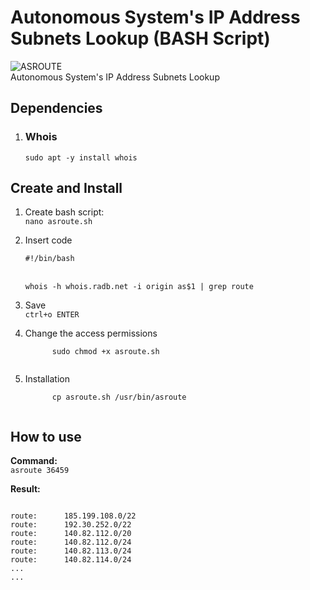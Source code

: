 # Autonomous System's IP Address Subnets Lookup (BASH Script)
![ASROUTE](https://raw.githubusercontent.com/mnbarinov/AS_IP_addresses_subnets_lookup_script/main/asroute.png)<br />
Autonomous System's IP Address Subnets Lookup

<h2>Dependencies</h2>
<ol>
  <li><h3>Whois</h3>
    <code>sudo apt -y install whois</code>    
  </li>
</ol>
<h2>Create and Install</h2>
<ol>
  <li>
<p>
Create bash script:<br />
<code>nano asroute.sh</code>
</p>
 </li>
 <li>
<p>
Insert code<br />
<code>
#!/bin/bash
</code><br />
<code>
whois -h whois.radb.net -i origin as$1 | grep route
</code>
</p>
</li>
<li>
  <p>
    Save<br />
    <code>ctrl+o ENTER</code>
  </p>
</li>
<li>
  <p>
  Change the access permissions<br />
    <code>
      sudo chmod +x asroute.sh
    </code>
  </p>
</li>
<li>
  <p>Installation<br />
    <code>
      cp asroute.sh /usr/bin/asroute
    </code>
  </p>
</li>
</ol>
  
<h2>How to use</h2>
<p>
  <b>Command:</b><br />
<code>asroute 36459</code></p>
<p><b>Result:</b><br />
<pre>
<code>
route:      185.199.108.0/22
route:      192.30.252.0/22
route:      140.82.112.0/20
route:      140.82.112.0/24
route:      140.82.113.0/24
route:      140.82.114.0/24
...
...
</code>
</pre>
</p>
